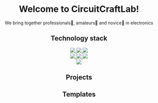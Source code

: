 <h1 align="center">
  Welcome to <b>CircuitCraftLab</b>!
</h2>

<p align="center">
  We bring together professionals💪, amateurs🤔 and novice👶 in electronics
</p>

<h2 align="center">
  Technology stack
</h2>

<div align="center">
  <a href="https://www.open-std.org/jtc1/sc22/wg14/">
    <img src="https://img.shields.io/badge/C-%23A8B9CC.svg?&style=flat&logo=c&logoColor=black" />
  </a>
  <a href="https://isocpp.org/">
    <img src="https://img.shields.io/badge/C%2B%2B-%2300599C.svg?&style=flat&logo=c%2B%2B&logoColor=white" />
  </a>
  <a href="https://learn.microsoft.com/en-us/dotnet/csharp/">
    <img src="https://img.shields.io/badge/C%23-512BD4.svg?style=flat&logo=C%23&logoColor=white" />
  </a>
  <br />
  <a href="https://www.gnu.org/software/bash/">
    <img src="https://img.shields.io/badge/Bash-%234EAA25.svg?&style=flat&logo=gnu%20bash&logoColor=white" />
  </a>
  <a href="https://learn.microsoft.com/en-us/windows/console/">
    <img src="https://img.shields.io/badge/Windows%20Console-%234D4D4D.svg?&style=flat&logo=windows%20terminal&logoColor=white" />
  </a>
  <a href="https://cmake.org/">
    <img src="https://img.shields.io/badge/CMake-064F8C.svg?style=flat&logo=CMake&logoColor=white" />
  </a>
  <br />
  <a href="https://www.altium.com/altium-designer/">
    <img src="https://img.shields.io/badge/Altium%20Designer-A5915F.svg?style=flat&logo=Altium-Designer&logoColor=white" />
  </a>
</div>

<h2 align="center">
  Projects
</h2>

<h2 align="center">
  Templates
</h2>
